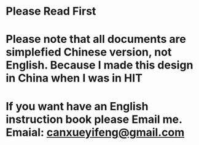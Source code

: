 # Please Read First
# Please note that all documents are simplefied Chinese version, not English. Because I made this design in China when I was in HIT
# If you want have an English instruction book please Email me. Emaial: canxueyifeng@gmail.com
